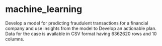 # machine_learning
Develop a model for predicting fraudulent transactions for a  financial company and use insights from the model to Develop an actionable plan. Data for the  case is available in CSV format having 6362620 rows and 10 columns.
